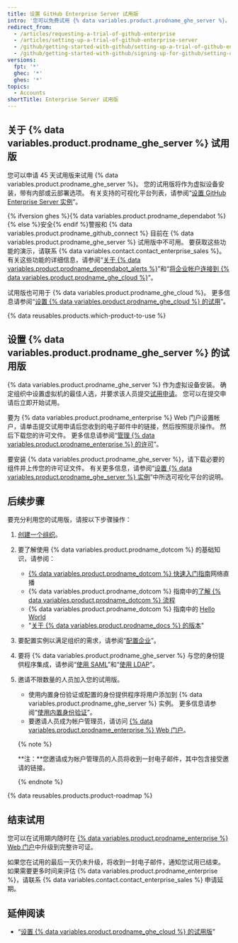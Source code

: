 ```yaml
---
title: 设置 GitHub Enterprise Server 试用版
intro: '您可以免费试用 {% data variables.product.prodname_ghe_server %}。'
redirect_from:
  - /articles/requesting-a-trial-of-github-enterprise
  - /articles/setting-up-a-trial-of-github-enterprise-server
  - /github/getting-started-with-github/setting-up-a-trial-of-github-enterprise-server
  - /github/getting-started-with-github/signing-up-for-github/setting-up-a-trial-of-github-enterprise-server
versions:
  fpt: '*'
  ghec: '*'
  ghes: '*'
topics:
  - Accounts
shortTitle: Enterprise Server 试用版
---
```


## 关于 {% data variables.product.prodname_ghe_server %} 试用版

您可以申请 45 天试用版来试用 {% data variables.product.prodname_ghe_server %}。 您的试用版将作为虚拟设备安装，带有内部或云部署选项。 有关支持的可视化平台列表，请参阅“[设置 GitHub Enterprise Server 实例](/enterprise-server@latest/admin/installation/setting-up-a-github-enterprise-server-instance)”。

{% ifversion ghes %}{% data variables.product.prodname_dependabot %}{% else %}安全{% endif %}警报和 {% data variables.product.prodname_github_connect %} 目前在 {% data variables.product.prodname_ghe_server %} 试用版中不可用。 要获取这些功能的演示，请联系 {% data variables.contact.contact_enterprise_sales %}。 有关这些功能的详细信息，请参阅“[关于 {% data variables.product.prodname_dependabot_alerts %}](/github/managing-security-vulnerabilities/about-alerts-for-vulnerable-dependencies)”和“[将企业帐户连接到 {% data variables.product.prodname_ghe_cloud %}](/enterprise-server@latest/admin/configuration/managing-connections-between-your-enterprise-accounts/connecting-your-enterprise-account-to-github-enterprise-cloud)”。

试用版也可用于 {% data variables.product.prodname_ghe_cloud %}。 更多信息请参阅“[设置 {% data variables.product.prodname_ghe_cloud %} 的试用](/articles/setting-up-a-trial-of-github-enterprise-cloud)”。

{% data reusables.products.which-product-to-use %}

## 设置 {% data variables.product.prodname_ghe_server %} 的试用版

{% data variables.product.prodname_ghe_server %} 作为虚拟设备安装。 确定组织中设置虚拟机的最佳人选，并要求该人员提交[试用申请](https://enterprise.github.com/trial)。 您可以在提交申请后立即开始试用。

要为 {% data variables.product.prodname_enterprise %} Web 门户设置帐户，请单击提交试用申请后您收到的电子邮件中的链接，然后按照提示操作。 然后下载您的许可文件。 更多信息请参阅“[管理 {% data variables.product.prodname_enterprise %} 的许可](/enterprise-server@latest/billing/managing-your-license-for-github-enterprise)”。

要安装 {% data variables.product.prodname_ghe_server %}，请下载必要的组件并上传您的许可证文件。 有关更多信息，请参阅“[设置 {% data variables.product.prodname_ghe_server %} 实例](/enterprise-server@latest/admin/installation/setting-up-a-github-enterprise-server-instance)”中所选可视化平台的说明。

## 后续步骤

要充分利用您的试用版，请按以下步骤操作：

1. [创建一个组织](/enterprise-server@latest/admin/user-management/creating-organizations)。
2. 要了解使用 {% data variables.product.prodname_dotcom %} 的基础知识，请参阅：
   - [{% data variables.product.prodname_dotcom %} 快速入门指南](https://resources.github.com/webcasts/Quick-start-guide-to-GitHub/)网络直播
   - {% data variables.product.prodname_dotcom %} 指南中的[了解 {% data variables.product.prodname_dotcom %} 流程](https://guides.github.com/introduction/flow/)
   - {% data variables.product.prodname_dotcom %} 指南中的 [Hello World](https://guides.github.com/activities/hello-world/)
   - "[关于 {% data variables.product.prodname_docs %} 的版本](/get-started/learning-about-github/about-versions-of-github-docs)"
3. 要配置实例以满足组织的需求，请参阅“[配置企业](/enterprise-server@latest/admin/configuration/configuring-your-enterprise)”。
4. 要将 {% data variables.product.prodname_ghe_server %} 与您的身份提供程序集成，请参阅“[使用 SAML](/enterprise-server@latest/admin/user-management/using-saml)”和“[使用 LDAP](/enterprise-server@latest/admin/authentication/using-ldap)”。
5. 邀请不限数量的人员加入您的试用版。
   - 使用内置身份验证或配置的身份提供程序将用户添加到 {% data variables.product.prodname_ghe_server %} 实例。 更多信息请参阅“[使用内置身份验证](/enterprise-server@latest/admin/user-management/using-built-in-authentication)”。
   - 要邀请人员成为帐户管理员，请访问 [{% data variables.product.prodname_enterprise %} Web 门户](https://enterprise.github.com/login)。

    {% note %}

    **注：**您邀请成为帐户管理员的人员将收到一封电子邮件，其中包含接受邀请的链接。

    {% endnote %}

{% data reusables.products.product-roadmap %}

## 结束试用

您可以在试用期内随时在 [{% data variables.product.prodname_enterprise %} Web 门户](https://enterprise.github.com/login)中升级到完整许可证。

如果您在试用的最后一天仍未升级，将收到一封电子邮件，通知您试用已结束。 如果需要更多时间来评估 {% data variables.product.prodname_enterprise %}，请联系 {% data variables.contact.contact_enterprise_sales %} 申请延期。

## 延伸阅读

- “[设置 {% data variables.product.prodname_ghe_cloud %} 的试用版](/get-started/signing-up-for-github/setting-up-a-trial-of-github-enterprise-cloud)”

